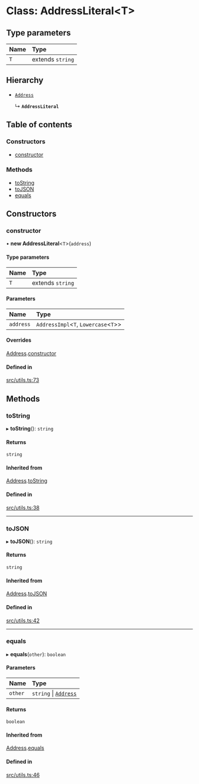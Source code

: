 # Class: AddressLiteral<T\>

## Type parameters

| Name | Type             |
| :--- | :--------------- |
| `T`  | extends `string` |

## Hierarchy

- [`Address`](Address.md)

  ↳ **`AddressLiteral`**

## Table of contents

### Constructors

- [constructor](AddressLiteral.md#constructor)

### Methods

- [toString](AddressLiteral.md#tostring)
- [toJSON](AddressLiteral.md#tojson)
- [equals](AddressLiteral.md#equals)

## Constructors

### constructor

• **new AddressLiteral**<`T`\>(`address`)

#### Type parameters

| Name | Type             |
| :--- | :--------------- |
| `T`  | extends `string` |

#### Parameters

| Name      | Type                                   |
| :-------- | :------------------------------------- |
| `address` | `AddressImpl`<`T`, `Lowercase`<`T`\>\> |

#### Overrides

[Address](Address.md).[constructor](Address.md#constructor)

#### Defined in

[src/utils.ts:73](https://github.com/Broxus/everscale-inpage-provider/blob/14e397c/src/utils.ts#L73)

## Methods

### toString

▸ **toString**(): `string`

#### Returns

`string`

#### Inherited from

[Address](Address.md).[toString](Address.md#tostring)

#### Defined in

[src/utils.ts:38](https://github.com/Broxus/everscale-inpage-provider/blob/14e397c/src/utils.ts#L38)

---

### toJSON

▸ **toJSON**(): `string`

#### Returns

`string`

#### Inherited from

[Address](Address.md).[toJSON](Address.md#tojson)

#### Defined in

[src/utils.ts:42](https://github.com/Broxus/everscale-inpage-provider/blob/14e397c/src/utils.ts#L42)

---

### equals

▸ **equals**(`other`): `boolean`

#### Parameters

| Name    | Type                                |
| :------ | :---------------------------------- |
| `other` | `string` \| [`Address`](Address.md) |

#### Returns

`boolean`

#### Inherited from

[Address](Address.md).[equals](Address.md#equals)

#### Defined in

[src/utils.ts:46](https://github.com/Broxus/everscale-inpage-provider/blob/14e397c/src/utils.ts#L46)
